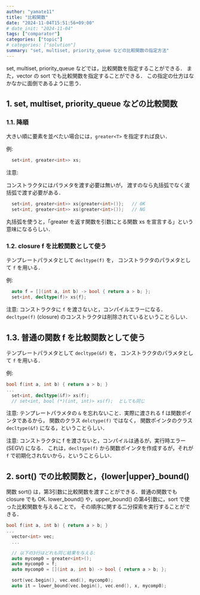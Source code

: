 ```yaml
---
author: "yamate11"
title: "比較関数"
date: "2024-11-04T15:51:56+09:00"
# date_init: "2024-11-04"
tags: ["comparator"]
categories: ["topic"]
# categories: ["solution"]
summary: "set, multiset, priority_queue などの比較関数の指定方法"
---
```


set, multiset, priority_queue などでは，比較関数を指定することができる．
また，vector の sort でも比較関数を指定することができる．
この指定の仕方はなかなかに面倒であるように思う．

## 1. set, multiset, priority_queue などの比較関数

### 1.1. 降順

大きい順に要素を並べたい場合には，`greater<T>` を指定すれば良い．

例:

```cpp
  set<int, greater<int>> xs;
```

注意:

コンストラクタにはパラメタを渡す必要は無いが，
渡すのなら丸括弧でなく波括弧で渡す必要がある．

```cpp
  set<int, greater<int>> xs{greater<int>()};   // OK
  set<int, greater<int>> xs(greater<int>());   // NG
```

丸括弧を使うと，「greater<int> を返す関数を引数にとる関数 xs を宣言する」という
意味になるらしい．


### 1.2. closure f を比較関数として使う

テンプレートパラメタとして `decltype(f)` を，
コンストラクタのパラメタとして `f` を用いる．

例:

```cpp
  auto f = [](int a, int b) -> bool { return a > b; };
  set<int, decltype(f)> xs{f};
```

注意: コンストラクタに `f` を渡さないと，コンパイルエラーになる．
`decltype(f)` (closure) のコンストラクタは削除されているということらしい．


## 1.3. 普通の関数 f を比較関数として使う

テンプレートパラメタとして `decltype(&f)` を，
コンストラクタのパラメタとして `f` を用いる．


例:

```cpp
bool f(int a, int b) { return a > b; }
...
  set<int, decltype(&f)> xs(f);  
  // set<int, bool (*)(int, int)> xs(f);  としても同じ
```



注意: テンプレートパラメタの `&` を忘れないこと．実際に渡される f は関数ポインタであるから，
関数のクラス `delctype(f)` ではなく，
関数ポインタのクラス `decltype(&f)` になる，ということらしい．

注意: コンストラクタに f を渡さないと，コンパイルは通るが，実行時エラー (SEGV) になる．
これは，`decltype(f)` から関数ポインタを作成するが，それが `f` で初期化されないから，ということらしい．


## 2. sort() での比較関数と，{lower|upper}_bound()

関数 sort() は，第3引数に比較関数を渡すことができる．普通の関数でも closure でも OK.
lower_bound() や，upper_bound() の第4引数に，sort で使った比較関数を与えることで，
その順序に関する二分探索を実行することができる．

```cpp
bool f(int a, int b) { return a > b; }
...
  vector<int> vec;
  ...

  // 以下の3行はどれも同じ結果を与える:
  auto mycomp0 = greater<int>();
  auto mycomp0 = f;
  auto mycomp0 = [](int a, int b) -> bool { return a > b; };

  sort(vec.begin(), vec.end(), mycomp0);
  auto it = lower_bound(vec.begin(), vec.end(), x, mycomp0);
```

